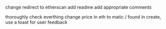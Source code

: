 change redirect to etherscan
add readme
add appropriate comments

thoroughly check everthing
change price in eth to matic / found in create,
use a toast for user feedback